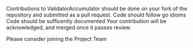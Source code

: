 Contributions to ValidatorAccumulator should be done on your fork of the repository and submitted as a pull request.
Code should follow go idioms
Code should be sufficently documented
Your contribution will be acknowledged, and merged once it passes review.

Please consider joining the Project Team

